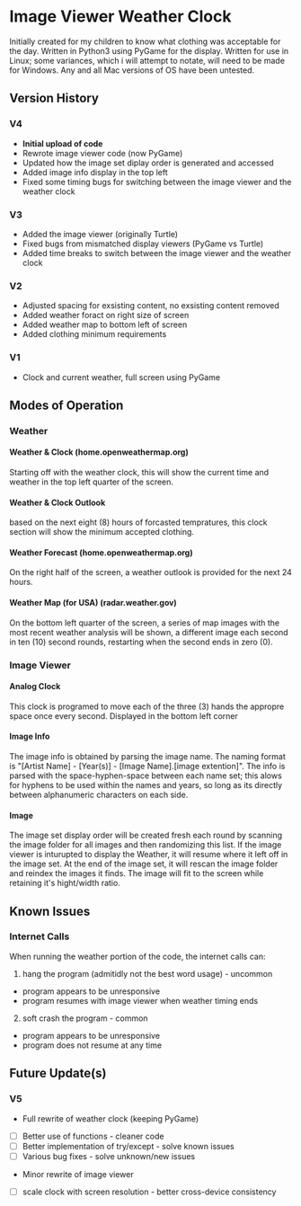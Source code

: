 # Image Viewer Weather Clock
Initially created for my children to know what clothing was acceptable for the day. Written in Python3 using PyGame for the display. Written for use in Linux; some variances, which i will attempt to notate, will need to be made for Windows. Any and all Mac versions of OS have been untested.

## Version History
### V4
- **Initial upload of code**
- Rewrote image viewer code (now PyGame)
- Updated how the image set diplay order is generated and accessed
- Added image info display in the top left
- Fixed some timing bugs for switching between the image viewer and the weather clock
### V3
- Added the image viewer (originally Turtle)
- Fixed bugs from mismatched display viewers (PyGame vs Turtle)
- Added time breaks to switch between the image viewer and the weather clock
### V2
- Adjusted spacing for exsisting content, no exsisting content removed
- Added weather foract on right size of screen
- Added weather map to bottom left of screen
- Added clothing minimum requirements
### V1
- Clock and current weather, full screen using PyGame

## Modes of Operation
### Weather
#### Weather & Clock (home.openweathermap.org)
Starting off with the weather clock, this will show the current time and weather in the top left quarter of the screen.
#### Weather & Clock Outlook
based on the next eight (8) hours of forcasted tempratures, this clock section will show the minimum accepted clothing.
#### Weather Forecast (home.openweathermap.org)
On the right half of the screen, a weather outlook is provided for the next 24 hours.
#### Weather Map (for USA) (radar.weather.gov)
On the bottom left quarter of the screen, a series of map images with the most recent weather analysis will be shown, a different image each second in ten (10) second rounds, restarting when the second ends in zero (0).
### Image Viewer
#### Analog Clock
This clock is programed to move each of the three (3) hands the appropre space once every second. Displayed in the bottom left corner
#### Image Info
The image info is obtained by parsing the image name. The naming format is "[Artist Name] - [Year(s)] - [Image Name].[image extention]". The info is parsed with the space-hyphen-space between each name set; this alows for hyphens to be used within the names and years, so long as its directly between alphanumeric characters on each side.
#### Image
The image set display order will be created fresh each round by scanning the image folder for all images and then randomizing this list. If the image viewer is inturupted to display the Weather, it will resume where it left off in the image set. At the end of the image set, it will rescan the image folder and reindex the images it finds. The image will fit to the screen while retaining it's hight/width ratio.

## Known Issues
### Internet Calls
When running the weather portion of the code, the internet calls can:
1. hang the program (admitidly not the best word usage) - uncommon
  - program appears to be unresponsive
  - program resumes with image viewer when weather timing ends
2. soft crash the program - common
  - program appears to be unresponsive
  - program does not resume at any time

## Future Update(s)
### V5
- Full rewrite of weather clock (keeping PyGame)
- [ ] Better use of functions - cleaner code
- [ ] Better implementation of try/except - solve known issues
- [ ] Various bug fixes - solve unknown/new issues
- Minor rewrite of image viewer
- [ ] scale clock with screen resolution - better cross-device consistency
